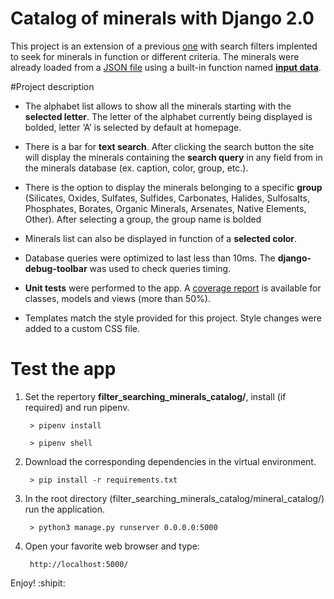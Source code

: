 # Catalog of minerals with Django 2.0

This project is an extension of a previous [one](https://github.com/AaronMillOro/User_Profile_Django) with search filters implented to seek for minerals in function or different criteria. The minerals were already loaded from a [JSON file](https://github.com/AaronMillOro/filter_searching_minerals_catalog/tree/master/mineral_catalog/minerals/resources) using a built-in function named [**input data**](https://github.com/AaronMillOro/filter_searching_minerals_catalog/blob/master/mineral_catalog/minerals/management/commands/input_data.py). 

#Project description
* The alphabet list allows to show all the minerals starting with the **selected letter**. The letter of the alphabet currently being displayed is bolded, letter ‘A’ is selected by default at homepage.

* There is a bar for **text search**. After clicking the search button  the site will display the minerals containing the **search query** in any field from in the minerals database (ex. caption, color, group, etc.).

* There is the option to display the minerals belonging to a specific **group** (Silicates, Oxides, Sulfates, Sulfides, Carbonates, Halides, Sulfosalts, Phosphates, Borates, Organic Minerals, Arsenates, Native Elements, Other). After selecting a group, the group name is bolded

* Minerals list can also be displayed in function of a **selected color**.
   
* Database queries were optimized to last  less than 10ms. The **django-debug-toolbar** was used to check queries timing.


* **Unit tests** were performed to the app. A [coverage report](https://github.com/AaronMillOro/filter_searching_minerals_catalog/blob/master/mineral_catalog/htmlcov/index.html) is available for classes, models and views (more than 50%).

* Templates match the style provided for this project. Style changes were added to a custom CSS file. 

# Test the app
1. Set the repertory **filter_searching_minerals_catalog/**, install (if required) and run pipenv.

		> pipenv install
		
		> pipenv shell

2. Download the corresponding dependencies in the virtual environment. 

		> pip install -r requirements.txt
		

3. In the root directory (filter_searching_minerals_catalog/mineral_catalog/) run the application.
		
		> python3 manage.py runserver 0.0.0.0:5000

4. Open your favorite web browser and type:

		http://localhost:5000/



Enjoy! :shipit: